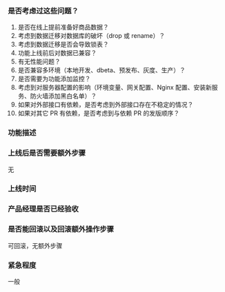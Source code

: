 ### 是否考虑过这些问题？

1. 是否在线上提前准备好商品数据？
2. 考虑到数据迁移对数据库的破坏（drop 或 rename）？
3. 考虑到数据迁移是否会导致锁表？
4. 功能上线前后对数据已兼容？
5. 有无性能问题？
6. 是否兼容多环境（本地开发、dbeta、预发布、灰度、生产）？
7. 是否需要为功能添加监控？
8. 考虑到对服务器配置的影响（环境变量、网关配置、Nginx
   配置、安装新服务、防火墙添加黑白名单）？
9. 如果对外部接口有依赖，是否考虑到外部接口存在不稳定的情况？
10. 如果对其它 PR 有依赖，是否考虑到与依赖 PR 的发版顺序？

### 功能描述


### 上线后是否需要额外步骤
无

### 上线时间


### 产品经理是否已经验收


### 是否能回滚以及回滚额外操作步骤
可回滚，无额外步骤

### 紧急程度
一般

